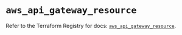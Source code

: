 # `aws_api_gateway_resource`

Refer to the Terraform Registry for docs: [`aws_api_gateway_resource`](https://registry.terraform.io/providers/hashicorp/aws/5.75.1/docs/resources/api_gateway_resource).

